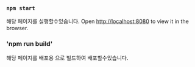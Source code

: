 


### `npm start`

해당 페이지를 실행할수있습니다.
Open [http://localhost:8080](http://localhost:8080) to view it in the browser.

### 'npm run build'
해당 페이지를 배포용 으로 빌드하여 배포할수있습니다.

